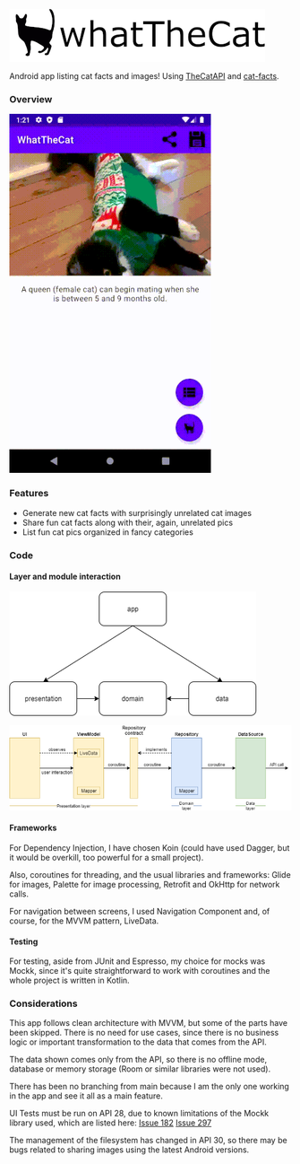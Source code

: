 ![](https://github.com/binkypv/WhatTheCat/blob/main/readmeImg/whatTheCatLogo.png?raw=true)

Android app listing cat facts and images! Using [TheCatAPI](https://thecatapi.com/) and [cat-facts](https://alexwohlbruck.github.io/cat-facts/docs/).

### Overview
![](https://github.com/binkypv/WhatTheCat/blob/main/readmeImg/overview.gif?raw=true)

### Features
- Generate new cat facts with surprisingly unrelated cat images
- Share fun cat facts along with their, again, unrelated pics
- List fun cat pics organized in fancy categories

### Code

#### Layer and module interaction
![](https://github.com/binkypv/WhatTheCat/blob/main/readmeImg/modulediagram.png?raw=true)


![](https://github.com/binkypv/WhatTheCat/blob/main/readmeImg/layerinteractions.png?raw=true)

#### Frameworks
For Dependency Injection, I have chosen Koin (could have used Dagger, but it would be overkill, too powerful for a small project).

Also, coroutines for threading, and the usual libraries and frameworks: Glide for images, Palette for image processing, Retrofit and OkHttp for network calls.

For navigation between screens, I used Navigation Component and, of course, for the MVVM pattern, LiveData.

#### Testing
For testing, aside from JUnit and Espresso, my choice for mocks was Mockk, since it's quite straightforward to work with coroutines and the whole project is written in Kotlin.

### Considerations
This app follows clean architecture with MVVM, but some of the parts have been skipped. There is no need for use cases, since there is no business logic or important transformation to the data that comes from the API.

The data shown comes only from the API, so there is no offline mode, database or memory storage (Room or similar libraries were not used).

There has been no branching from main because I am the only one working in the app and see it all as a main feature.

UI Tests must be run on API 28, due to known limitations of the Mockk library used, which are listed here:
[Issue 182](https://github.com/mockk/mockk/issues/182 "Issue 182")
[Issue 297](https://github.com/mockk/mockk/issues/297 "Issue 297")

The management of the filesystem has changed in API 30, so there may be bugs related to sharing images using the latest Android versions.
